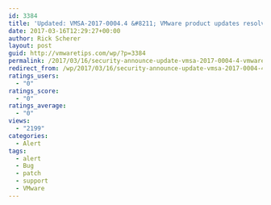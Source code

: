 ```yaml
---
id: 3384
title: 'Updated: VMSA-2017-0004.4 &#8211; VMware product updates resolve remote code execution vulnerability via Apache Struts 2'
date: 2017-03-16T12:29:27+00:00
author: Rick Scherer
layout: post
guid: http://vmwaretips.com/wp/?p=3384
permalink: /2017/03/16/security-announce-update-vmsa-2017-0004-4-vmware-product-updates-resolve-remote-code-execution-vulnerability-via-apache-struts-2/
redirect_from: /wp/2017/03/16/security-announce-update-vmsa-2017-0004-4-vmware-product-updates-resolve-remote-code-execution-vulnerability-via-apache-struts-2/
ratings_users:
  - "0"
ratings_score:
  - "0"
ratings_average:
  - "0"
views:
  - "2199"
categories:
  - Alert
tags:
  - alert
  - Bug
  - patch
  - support
  - VMware
---
```

